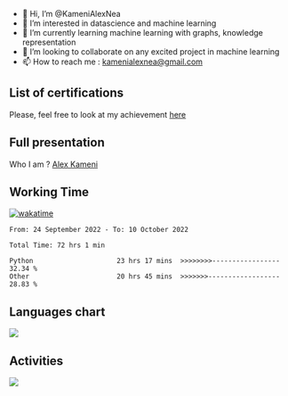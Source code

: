 - 👋 Hi, I’m @KameniAlexNea
- 👀 I’m interested in datascience and machine learning
- 🌱 I’m currently learning machine learning with graphs, knowledge representation
- 💞️ I’m looking to collaborate on any excited project in machine learning
- 📫 How to reach me : kamenialexnea@gmail.com

## List of certifications

Please, feel free to look at my achievement [here](https://github.com/KameniAlexNea/alex-certification)

## Full presentation

Who I am ? [Alex Kameni](https://sites.google.com/view/alex-kameni)


## Working Time

[![wakatime](https://wakatime.com/badge/user/7d933ab2-5e72-4b60-97f8-1f7b2b0ae472.svg)](https://wakatime.com/@7d933ab2-5e72-4b60-97f8-1f7b2b0ae472)

<!--START_SECTION:waka-->

```text
From: 24 September 2022 - To: 10 October 2022

Total Time: 72 hrs 1 min

Python                     23 hrs 17 mins  >>>>>>>>-----------------   32.34 %
Other                      20 hrs 45 mins  >>>>>>>------------------   28.83 %
```

<!--END_SECTION:waka-->

## Languages chart

<img src="https://wakatime.com/share/@alexneakameni/7ee8eecd-dc7b-4d57-bf5d-6d27acef838e.svg" />

## Activities
<img src="https://wakatime.com/share/@alexneakameni/ff09ccc4-3a3d-4b88-b6b8-e67ee21a28c4.svg" />

<!---
KameniAlexNea/KameniAlexNea is a ✨ special ✨ repository because its `README.md` (this file) appears on your GitHub profile.
You can click the Preview link to take a look at your changes.
--->

